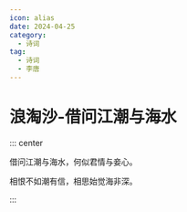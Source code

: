 ```yaml
---
icon: alias
date: 2024-04-25
category:
  - 诗词
tag:
  - 诗词
  - 李唐
---
```


# 浪淘沙-借问江潮与海水

<!-- more -->



::: center

借问江潮与海水，何似君情与妾心。

相恨不如潮有信，相思始觉海非深。

:::